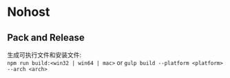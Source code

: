 # Nohost

## Pack and Release
生成可执行文件和安装文件:  
`npm run build:<win32 | win64 | mac>` or `gulp build --platform <platform> --arch <arch>`
